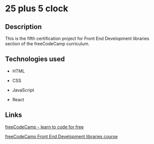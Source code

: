 # 25 plus 5 clock

## Description

This is the fifth certification project for Front End Development libraries section of the freeCodeCamp curriculum.

## Technologies used

- HTML

- CSS

- JavaScript

- React

## Links

[freeCodeCamp - learn to code for free](https://www.freecodecamp.org/)

[freeCodeCamp Front End Development libraries course](https://www.freecodecamp.org/learn/front-end-development-libraries/)